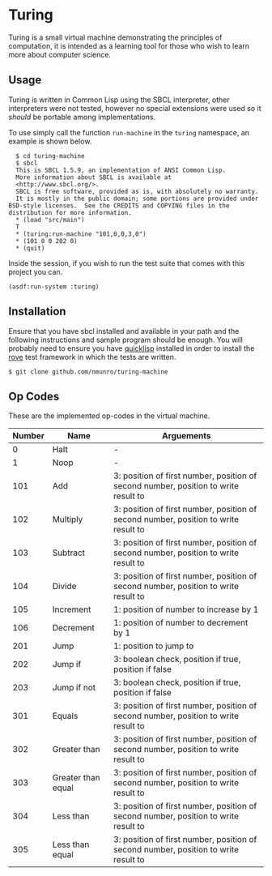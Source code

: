 # Turing

Turing is a small virtual machine demonstrating the principles of computation, it is intended as a learning tool for those who wish to learn more about computer science.

## Usage
Turing is written in Common Lisp using the SBCL interpreter, other interpreters were not tested, however no special extensions were used so it *should* be portable among implementations.

To use simply call the function `run-machine` in the `turing` namespace, an example is shown below.

      $ cd turing-machine
      $ sbcl
      This is SBCL 1.5.9, an implementation of ANSI Common Lisp.
      More information about SBCL is available at
      <http://www.sbcl.org/>.
      SBCL is free software, provided as is, with absolutely no warranty.
      It is mostly in the public domain; some portions are provided under BSD-style licenses.  See the CREDITS and COPYING files in the distribution for more information.
      * (load "src/main")
      T
      * (turing:run-machine "101,0,0,3,0")
      * (101 0 0 202 0)
      * (quit)

Inside the session, if you wish to run the test suite that comes with this project you can.

    (asdf:run-system :turing)

## Installation
Ensure that you have sbcl installed and available in your path and the following instructions and sample program should be enough. You will probably need to ensure you have [quicklisp](https://www.quicklisp.org/beta/) installed in order to install the [rove](http://quickdocs.org/rove/) test framework in which the tests are written.

    $ git clone github.com/nmunro/turing-machine

## Op Codes

These are the implemented op-codes in the virtual machine.

| Number | Name | Arguements |
|---|------------------|-----------------|
| 0 | Halt             | - |
| 1 | Noop             | - |
|101| Add              |3: position of first number, position of second number, position to write result to|
|102|Multiply          |3: position of first number, position of second number, position to write result to|
|103|Subtract          |3: position of first number, position of second number, position to write result to|
|104|Divide            |3: position of first number, position of second number, position to write result to|
|105|Increment         |1: position of number to increase by 1|
|106|Decrement         |1: position of number to decrement by 1|
|201|Jump              |1: position to jump to|
|202|Jump if           |3: boolean check, position if true, position if false|
|203|Jump if not       |3: boolean check, position if true, position if false|
|301|Equals            |3: position of first number, position of second number, position to write result to|
|302|Greater than      |3: position of first number, position of second number, position to write result to|
|303|Greater than equal|3: position of first number, position of second number, position to write result to|
|304|Less than         |3: position of first number, position of second number, position to write result to|
|305|Less than equal   |3: position of first number, position of second number, position to write result to|



